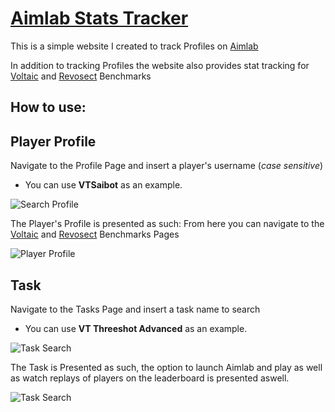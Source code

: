 # [Aimlab Stats Tracker](aimlab-tracker.vercel.app)

This is a simple website I created to track Profiles on [Aimlab](https://aimlab.gg)

In addition to tracking Profiles the website also provides stat tracking for [Voltaic](https://voltaic.gg) and [Revosect](https://revosect.com) Benchmarks

## How to use:

## Player Profile

Navigate to the Profile Page and insert a player's username (_case sensitive_)

-   You can use **VTSaibot** as an example.

![Search Profile](./public/guide/profile-search.png)

The Player's Profile is presented as such:
From here you can navigate to the [Voltaic](https://voltaic.gg) and [Revosect](https://revosect.com) Benchmarks Pages

![Player Profile](./public/guide/player-profile.png)

## Task

Navigate to the Tasks Page and insert a task name to search

-   You can use **VT Threeshot Advanced** as an example.

![Task Search](./public/guide/task-search.png)

The Task is Presented as such, the option to launch Aimlab and play as well as watch replays of players on the leaderboard is presented aswell.

![Task Search](./public/guide/task-overview.png)
